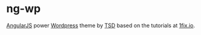 ng-wp
=====

[AngularJS](https://angularjs.org/) power [Wordpress](https://wordpress.org/) theme by [TSD](https://github.com/TSDenley) based on the tutorials at [1fix.io](https://1fix.io/angularjs-wp-rest-api/).
